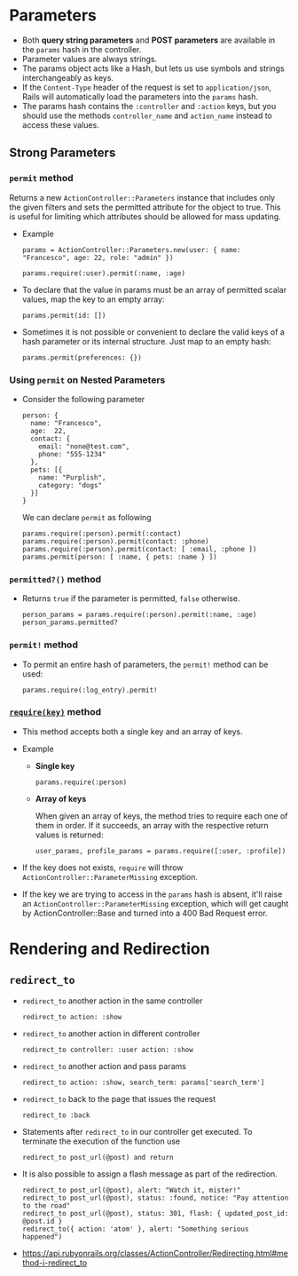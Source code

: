 # Parameters

- Both **query string parameters** and **POST parameters** are available in the `params` hash in the controller.
- Parameter values are always strings.
- The params object acts like a Hash, but lets us use symbols and strings interchangeably as keys.
- If the `Content-Type` header of the request is set to `application/json`, Rails will automatically load the parameters into the `params` hash.
- The params hash contains the `:controller` and `:action` keys, but you should use the methods `controller_name` and `action_name` instead to access these values.

## Strong Parameters

### `permit` method
Returns a new `ActionController::Parameters` instance that includes only the given filters and sets the permitted attribute for the object to true. This is useful for limiting which attributes should be allowed for mass updating.

- Example

      params = ActionController::Parameters.new(user: { name: "Francesco", age: 22, role: "admin" })
      
      params.require(:user).permit(:name, :age)

- To declare that the value in params must be an array of permitted scalar values, map the key to an empty array:

      params.permit(id: [])

- Sometimes it is not possible or convenient to declare the valid keys of a hash parameter or its internal structure. Just map to an empty hash:

      params.permit(preferences: {})

### Using `permit` on Nested Parameters

- Consider the following parameter

      person: {
        name: "Francesco",
        age:  22,
        contact: {
          email: "none@test.com",
          phone: "555-1234"
        },
        pets: [{
          name: "Purplish",
          category: "dogs"
        }]
      }

  We can declare `permit` as following

      params.require(:person).permit(:contact)
      params.require(:person).permit(contact: :phone)
      params.require(:person).permit(contact: [ :email, :phone ])
      params.permit(person: [ :name, { pets: :name } ])

### `permitted?()` method

  - Returns `true` if the parameter is permitted, `false` otherwise.

        person_params = params.require(:person).permit(:name, :age)
        person_params.permitted?

### `permit!` method
- To permit an entire hash of parameters, the `permit!` method can be used:

      params.require(:log_entry).permit!


### [`require(key)`](https://api.rubyonrails.org/v6.1.4/classes/ActionController/Parameters.html#method-i-require) method

- This method accepts both a single key and an array of keys.
- Example
    - **Single key**

          params.require(:person)

    - **Array of keys**

      When given an array of keys, the method tries to require each one of them in order. If it succeeds, an array with the respective return values is returned:

          user_params, profile_params = params.require([:user, :profile])

- If the key does not exists, `require` will throw `ActionController::ParameterMissing` exception. 


- If the key we are trying to access in the `params` hash is absent, it'll raise an `ActionController::ParameterMissing` exception, which will get  caught by ActionController::Base and turned into a 400 Bad Request error.

# Rendering and Redirection

## `redirect_to`
- `redirect_to` another action in the same controller

      redirect_to action: :show

- `redirect_to` another action in different controller

      redirect_to controller: :user action: :show

- `redirect_to` another action and pass params

      redirect_to action: :show, search_term: params['search_term']

- `redirect_to` back to the page that issues the request

      redirect_to :back

- Statements after `redirect_to` in our controller get executed. To terminate the execution of the function use

      redirect_to post_url(@post) and return

- It is also possible to assign a flash message as part of the redirection. 

      redirect_to post_url(@post), alert: "Watch it, mister!"
      redirect_to post_url(@post), status: :found, notice: "Pay attention to the road"
      redirect_to post_url(@post), status: 301, flash: { updated_post_id: @post.id }
      redirect_to({ action: 'atom' }, alert: "Something serious happened")

- https://api.rubyonrails.org/classes/ActionController/Redirecting.html#method-i-redirect_to